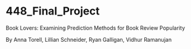 # 448_Final_Project

Book Lovers: Examining Prediction Methods for Book Review Popularity

By Anna Torell, Lillian Schneider, Ryan Galligan, Vidhur Ramanujan
